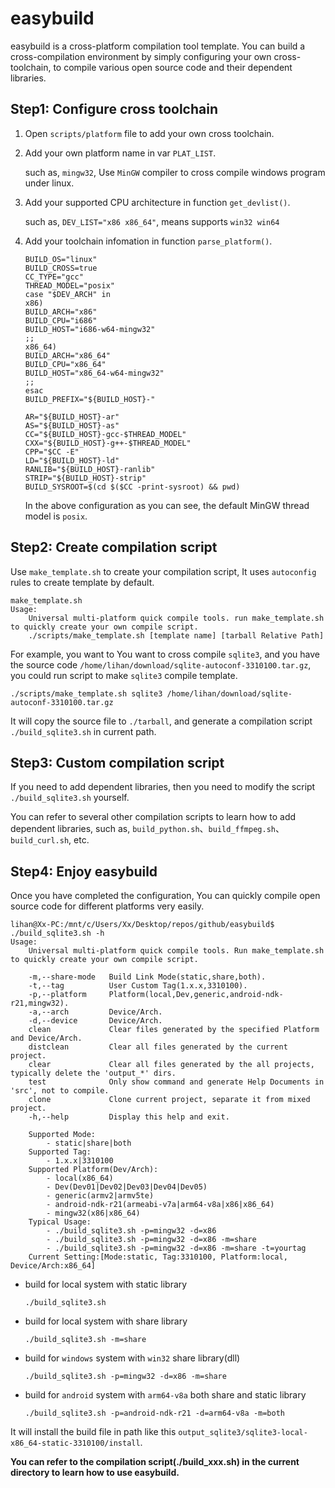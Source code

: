 # easybuild

easybuild is a cross-platform compilation tool template. You can build a cross-compilation environment by simply configuring your own cross-toolchain, to compile various open source code and their dependent libraries.

## Step1: Configure cross toolchain

1.  Open `scripts/platform` file to add your own cross toolchain.

2. Add your own platform name in var `PLAT_LIST`.

   such as, `mingw32`, Use `MinGW` compiler to cross compile windows program under linux.

3. Add your supported CPU architecture in function `get_devlist()`.

   such as, `DEV_LIST="x86 x86_64"`, means supports `win32 win64`

4. Add your toolchain infomation in function `parse_platform()`.

   ```shell
   BUILD_OS="linux"
   BUILD_CROSS=true
   CC_TYPE="gcc"
   THREAD_MODEL="posix"
   case "$DEV_ARCH" in
   x86)
   BUILD_ARCH="x86"
   BUILD_CPU="i686"
   BUILD_HOST="i686-w64-mingw32"
   ;;
   x86_64)
   BUILD_ARCH="x86_64"
   BUILD_CPU="x86_64"
   BUILD_HOST="x86_64-w64-mingw32"
   ;;
   esac
   BUILD_PREFIX="${BUILD_HOST}-"
   
   AR="${BUILD_HOST}-ar"
   AS="${BUILD_HOST}-as"
   CC="${BUILD_HOST}-gcc-$THREAD_MODEL"
   CXX="${BUILD_HOST}-g++-$THREAD_MODEL"
   CPP="$CC -E"
   LD="${BUILD_HOST}-ld"
   RANLIB="${BUILD_HOST}-ranlib"
   STRIP="${BUILD_HOST}-strip"
   BUILD_SYSROOT=$(cd $($CC -print-sysroot) && pwd)
   ```

   In the above configuration as you can see, the default MinGW thread model is `posix`.

## Step2: Create compilation script

Use `make_template.sh` to create your compilation script, It uses `autoconfig` rules to create template by default.

```shell
make_template.sh
Usage:
    Universal multi-platform quick compile tools. run make_template.sh to quickly create your own compile script.
    ./scripts/make_template.sh [template name] [tarball Relative Path]
```

For example, you want to You want to cross compile `sqlite3`, and you have the source code `/home/lihan/download/sqlite-autoconf-3310100.tar.gz`, you could run script to make `sqlite3` compile template.

```shell
./scripts/make_template.sh sqlite3 /home/lihan/download/sqlite-autoconf-3310100.tar.gz
```

It will copy the source file to `./tarball`, and generate a compilation script `./build_sqlite3.sh` in current path.

## Step3: Custom compilation script

If you need to add dependent libraries, then you need to modify the script `./build_sqlite3.sh` yourself.

You can refer to several other compilation scripts to learn how to add dependent libraries, such as, `build_python.sh`、`build_ffmpeg.sh`、`build_curl.sh`, etc.

## Step4: Enjoy easybuild

Once you have completed the configuration, You can quickly compile open source code for different platforms very easily.

```shell
lihan@Xx-PC:/mnt/c/Users/Xx/Desktop/repos/github/easybuild$ ./build_sqlite3.sh -h
Usage:
    Universal multi-platform quick compile tools. Run make_template.sh to quickly create your own compile script.

    -m,--share-mode   Build Link Mode(static,share,both).
    -t,--tag          User Custom Tag(1.x.x,3310100).
    -p,--platform     Platform(local,Dev,generic,android-ndk-r21,mingw32).
    -a,--arch         Device/Arch.
    -d,--device       Device/Arch.
    clean             Clear files generated by the specified Platform and Device/Arch.
    distclean         Clear all files generated by the current project.
    clear             Clear all files generated by the all projects, typically delete the 'output_*' dirs.
    test              Only show command and generate Help Documents in 'src', not to compile.
    clone             Clone current project, separate it from mixed project.
    -h,--help         Display this help and exit.

    Supported Mode:
        - static|share|both
    Supported Tag:
        - 1.x.x|3310100
    Supported Platform(Dev/Arch):
        - local(x86_64)
        - Dev(Dev01|Dev02|Dev03|Dev04|Dev05)
        - generic(armv2|armv5te)
        - android-ndk-r21(armeabi-v7a|arm64-v8a|x86|x86_64)
        - mingw32(x86|x86_64)
    Typical Usage:
        - ./build_sqlite3.sh -p=mingw32 -d=x86
        - ./build_sqlite3.sh -p=mingw32 -d=x86 -m=share
        - ./build_sqlite3.sh -p=mingw32 -d=x86 -m=share -t=yourtag
    Current Setting:[Mode:static, Tag:3310100, Platform:local, Device/Arch:x86_64]

```

- build for local system with static library

  ```shell
  ./build_sqlite3.sh
  ```

- build for local system with share library

  ```shell
  ./build_sqlite3.sh -m=share
  ```

- build for `windows` system with `win32` share library(dll)

  ```
  ./build_sqlite3.sh -p=mingw32 -d=x86 -m=share
  ```

- build for `android` system with `arm64-v8a` both share and static library

  ```
  ./build_sqlite3.sh -p=android-ndk-r21 -d=arm64-v8a -m=both
  ```

It will install the build file in  path like this `output_sqlite3/sqlite3-local-x86_64-static-3310100/install`.

**You can refer to the compilation script(./build_xxx.sh) in the current directory to learn how to use easybuild.**

